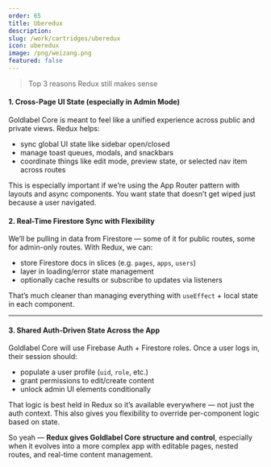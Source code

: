 ```yaml
---
order: 65
title: Uberedux
description:
slug: /work/cartridges/uberedux
icon: uberedux
image: /png/weizang.png
featured: false
---
```


> Top 3 reasons Redux still makes sense

#### 1. **Cross-Page UI State (especially in Admin Mode)**

Goldlabel Core is meant to feel like a unified experience across public and private views. Redux helps:

- sync global UI state like sidebar open/closed
- manage toast queues, modals, and snackbars
- coordinate things like edit mode, preview state, or selected nav item across routes

This is especially important if we’re using the App Router pattern with layouts and async components. You want state that doesn’t get wiped just because a user navigated.

#### 2. **Real-Time Firestore Sync with Flexibility**

We’ll be pulling in data from Firestore — some of it for public routes, some for admin-only routes. With Redux, we can:

- store Firestore docs in slices (e.g. `pages`, `apps`, `users`)
- layer in loading/error state management
- optionally cache results or subscribe to updates via listeners

That’s much cleaner than managing everything with `useEffect` + local state in each component.

---

#### 3. **Shared Auth-Driven State Across the App**

Goldlabel Core will use Firebase Auth + Firestore roles. Once a user logs in, their session should:

- populate a user profile (`uid`, `role`, etc.)
- grant permissions to edit/create content
- unlock admin UI elements conditionally

That logic is best held in Redux so it’s available everywhere — not just the auth context. This also gives you flexibility to override per-component logic based on state.

So yeah — **Redux gives Goldlabel Core structure and control**, especially when it evolves into a more complex app with editable pages, nested routes, and real-time content management.
